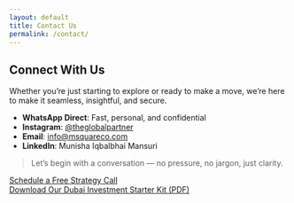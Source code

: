```yaml
---
layout: default
title: Contact Us
permalink: /contact/
---
```


## Connect With Us

Whether you’re just starting to explore or ready to make a move, we’re here to make it seamless, insightful, and secure.

- **WhatsApp Direct**: Fast, personal, and confidential
- **Instagram**: [@theglobalpartner](https://instagram.com/theglobalpartner)
- **Email**: info@msquareco.com
- **LinkedIn**: Munisha Iqbalbhai Mansuri

> Let’s begin with a conversation — no pressure, no jargon, just clarity.

[Schedule a Free Strategy Call](#)  
[Download Our Dubai Investment Starter Kit (PDF)](#)
